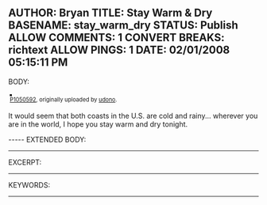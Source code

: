 AUTHOR: Bryan
TITLE: Stay Warm & Dry
BASENAME: stay_warm_dry
STATUS: Publish
ALLOW COMMENTS: 1
CONVERT BREAKS: richtext
ALLOW PINGS: 1
DATE: 02/01/2008 05:15:11 PM
-----
BODY:
<style type="text/css">
.flickr-photo { border: solid 2px #000000; }
.flickr-yourcomment { }
.flickr-frame { text-align: left; padding: 3px; }
.flickr-caption { font-size: 0.8em; margin-top: 0px; }
</style>

<div class="flickr-frame">
	<a href="http://www.flickr.com/photos/udono/2178307780/" title="photo sharing"><img src="http://farm3.static.flickr.com/2152/2178307780_0e7a643d3b.jpg" class="flickr-photo" alt="" /></a>
<br />
	<span class="flickr-caption"><a href="http://www.flickr.com/photos/udono/2178307780/">P1050592</a>, originally uploaded by <a href="http://www.flickr.com/people/udono/">udono</a>.</span>
</div>
				
<p class="flickr-yourcomment">
	It would seem that both coasts in the U.S. are cold and rainy... wherever you are in the world,  I hope you stay warm and dry tonight.
</p>
-----
EXTENDED BODY:

-----
EXCERPT:

-----
KEYWORDS:

-----


